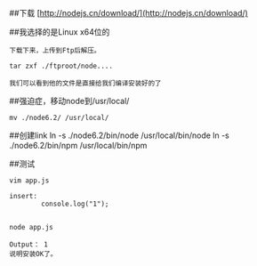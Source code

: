 ##下载
	[http://nodejs.cn/download/](http://nodejs.cn/download/)

##我选择的是Linux x64位的


	下载下来，上传到Ftp后解压。

	tar zxf ./ftproot/node....
	
	我们可以看到他的文件是直接给我们编译安装好的了


##强迫症，移动node到/usr/local/

	mv ./node6.2/ /usr/local/

##创建link
	ln -s ./node6.2/bin/node /usr/local/bin/node
	ln -s ./node6.2/bin/npm /usr/local/bin/npm


##测试

	vim app.js
	
	insert:
			console.log("1");


	node app.js

	Output：	1
	说明安装OK了。